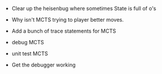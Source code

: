 - Clear up the heisenbug where sometimes State is full of o's

- Why isn't MCTS trying to player better moves.
- Add a bunch of trace statements for MCTS
- debug MCTS
- unit test MCTS
- Get the debugger working 